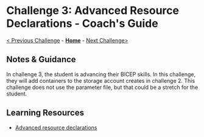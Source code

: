 # Challenge 3: Advanced Resource Declarations - Coach's Guide

[< Previous Challenge](./Solution-02.md) - **[Home](./README.md)** - [Next Challenge>](./Solution-04.md)

## Notes & Guidance

In challenge 3, the student is advancing their BICEP skills.  In this challenge, they will
add containers to the storage account creates in challenge 2.  This challenge does not
use the parameter file, but that could be a stretch for the student.

## Learning Resources

- [Advanced resource declarations](https://learn.microsoft.com/en-us/azure/azure-resource-manager/bicep/resource-declaration?tabs=azure-powershell)